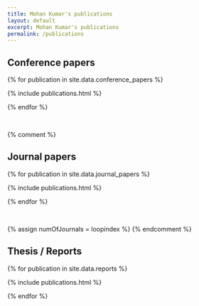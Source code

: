 ```yaml
---
title: Mohan Kumar's publications
layout: default
excerpt: Mohan Kumar's publications
permalink: /publications
---
```


## Conference papers

{% for publication in site.data.conference_papers %}

{% include publications.html %}

{% endfor %}

<p>&nbsp;</p>

{% comment %}
## Journal papers

{% for publication in site.data.journal_papers %}

{% include publications.html %}

{% endfor %}

<p>&nbsp;</p>

{% assign numOfJournals = loopindex %}
{% endcomment %}

## Thesis / Reports

{% for publication in site.data.reports %}

{% include publications.html %}

{% endfor %}

